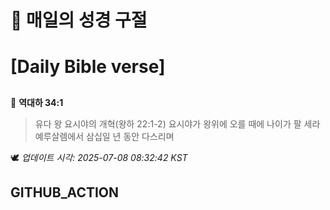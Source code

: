 # 🙏 매일의 성경 구절
# [Daily Bible verse]
##
<!-- START_BIBLE_VERSE -->
📖 **역대하 34:1**
> 유다 왕 요시야의 개혁(왕하 22:1-2) 요시야가 왕위에 오를 때에 나이가 팔 세라 예루살렘에서 삼십일 년 동안 다스리며

🕊️ _업데이트 시각: 2025-07-08 08:32:42 KST_
  <!-- END_BIBLE_VERSE -->
## GITHUB_ACTION
